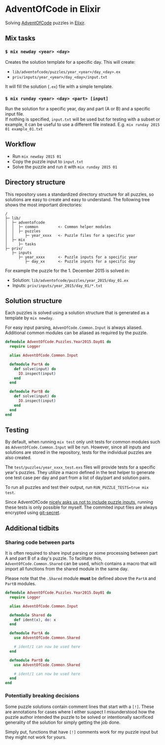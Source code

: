 # AdventOfCode in Elixir
Solving [AdventOfCode](https://adventofcode.com) puzzles in [Elixir](https://elixir-lang.org/).

## Mix tasks
### `$ mix newday <year> <day>`
Creates the solution template for a specific day. This will create:
* `lib/adventofcode/puzzles/year_<year>/day_<day>.ex`
* `priv/inputs/year_<year>/day_<day>/input.txt`

It will fill the solution (`.ex`) file with a simple template.

### `$ mix runday <year> <day> <part> [input]`
Run the solution for a specific year, day and part (A or B) and a specific input file.    
If nothing is specified, `input.txt` will be used but for testing with a subset or example, it can be useful to use a different file instead. E.g. `mix runday 2015 01 example_01.txt`

## Workflow
* Run `mix newday 2015 01`
* Copy the puzzle input to `input.txt`
* Solve the puzzle and run it with `mix runday 2015 01`

## Directory structure
This repository uses a standardized directory structure for all puzzles, so solutions are easy to create and easy to understand. The following tree shows the most important directories:
```
/
├─ lib/
│  ├─ adventofcode
│  │  ├─ common         <- Common helper modules
│  │  ├─ puzzles
│  │     ├─ year_xxxx   <- Puzzle files for a specific year
│  ├─ mix
│     ├─ tasks
├─ priv/
   ├─ inputs
      ├─ year_xxxx      <- Puzzle inputs for a specific year
         ├─ day_xx      <- Puzzle inputs for a specific day
```

For example the puzzle for the 1. December 2015 is solved in:
* Solution: `lib/adventofcode/puzzles/year_2015/day_01.ex`
* Inputs:  `priv/inputs/year_2015/day_01/*.txt`

## Solution structure
Each puzzles is solved using a solution structure that is generated as a template by `mix newday`.

For easy input parsing, `AdvenOfCode.Common.Input` is always aliased. Additional common modules can be aliased as required by the puzzle.
```elixir
defmodule AdventOfCode.Puzzles.Year2015.Day01 do
  require Logger

  alias AdventOfCode.Common.Input

  defmodule PartA do
    def solve(input) do
      IO.inspect(input)
    end
  end

  defmodule PartB do
    def solve(input) do
      IO.inspect(input)
    end
  end
end
```

## Testing
By default, when running `mix test` only unit tests for common modules such as `AdventOfCode.Common.Input` will be run. However, since all inputs and solutions are stored in the repository, tests for the individual puzzles are also created.

The `test/puzzles/year_xxxx_test.exs` files will provide tests for a specific year's puzzles. They utilize a macro defined in the test helper to generate one test case per day and part from a list of day/part and solution pairs.

To run all puzzles and test their output, run `RUN_PUZZLE_TESTS=true mix test`.

Since AdventOfCode [nicely asks us not to include puzzle inputs](https://adventofcode.com/about#faq_copying), running these tests is only possible for myself. The commited input files are always encrypted using [git-secret](https://sobolevn.me/git-secret/).

## Additional tidbits
### Sharing code between parts
It is often required to share input parsing or some processing between part A and part B of a day's puzzle. To facilitate this, `AdventOfCode.Common.Shared` can be used, which contains a macro that will import all functions from the shared module in the same day. 

Please note that the `.Shared` module **must** be defined above the `PartA` and `PartB` modules.
```elixir
defmodule AdventOfCode.Puzzles.Year2015.Day01 do
  require Logger

  alias AdventOfCode.Common.Input

  defmodule Shared do
    def ident(x), do: x
  end

  defmodule PartA do
    use AdventOfCode.Common.Shared

    # ident/1 can now be used here
  end

  defmodule PartB do
    use AdventOfCode.Common.Shared

    # ident/1 can now be used here
  end
end
```

### Potentially breaking decisions
Some puzzle solutions contain comment lines that start with a `[!]`. These are annotations for cases where I either suspect I misunderstood how the puzzle author intended the puzzle to be solved or intentionally sacrificed generality of the solution for simply getting the job done.

Simply put, functions that have `[!]` comments work for my puzzle input but they might not work for yours.
